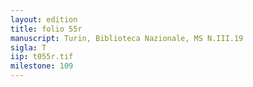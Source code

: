 ```yaml
---
layout: edition
title: folio 55r
manuscript: Turin, Biblioteca Nazionale, MS N.III.19
sigla: T
iip: t055r.tif
milestone: 109
---
```

